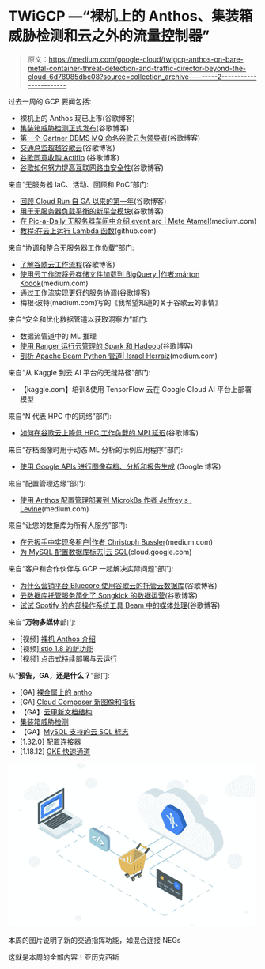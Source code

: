 # TWiGCP —“裸机上的 Anthos、集装箱威胁检测和云之外的流量控制器”

> 原文：<https://medium.com/google-cloud/twigcp-anthos-on-bare-metal-container-threat-detection-and-traffic-director-beyond-the-cloud-6d78985dbc08?source=collection_archive---------2----------------------->

过去一周的 GCP 要闻包括:

*   裸机上的 Anthos 现已上市(谷歌博客)
*   [集装箱威胁检测正式发布](http://gtech.run/32qug)(谷歌博客)
*   [第一个 Gartner DBMS MQ 命名谷歌云为领导者](http://gtech.run/w5kwn)(谷歌博客)
*   [交通总监超越谷歌云](http://gtech.run/km68l)(谷歌博客)
*   [谷歌同意收购 Actifio](http://gtech.run/lef3k) (谷歌博客)
*   [谷歌如何努力提高互联网路由安全性](http://gtech.run/x22p7)(谷歌博客)

来自“无服务器 IaC、活动、回顾和 PoC”部门:

*   [回顾 Cloud Run 自 GA 以来的第一年](http://gtech.run/7smxu)(谷歌博客)
*   [用于无服务器负载平衡的新平台模块](http://gtech.run/j4s36)(谷歌博客)
*   [在 Pic-a-Daily 无服务器车间中介绍 event arc | Mete Atamel](http://gtech.run/uqyjx)(medium.com)
*   [教程:在云上运行 Lambda 函数](http://gtech.run/sbjk5)(github.com)

来自“协调和整合无服务器工作负载”部门:

*   [了解谷歌云工作流程](http://gtech.run/cejpb)(谷歌博客)
*   [使用云工作流将云存储文件加载到 BigQuery |作者:márton Kodok](http://gtech.run/r5638)(medium.com)
*   [通过工作流实现更好的服务协调](http://gtech.run/erbu8)(谷歌博客)
*   梅根·波特(medium.com)写的《我希望知道的关于谷歌云的事情》

来自“安全和优化数据管道以获取洞察力”部门:

*   数据流管道中的 ML 推理
*   [使用 Ranger 运行云管理的 Spark 和 Hadoop](http://gtech.run/n2ucv)(谷歌博客)
*   [剖析 Apache Beam Python 管道| Israel Herraiz](http://gtech.run/rdbxp)(medium.com)

来自“从 Kaggle 到云 AI 平台的无缝路径”部门:

*   【kaggle.com】培训&使用 TensorFlow 云在 Google Cloud AI 平台上部署模型

来自“N 代表 HPC 中的网络”部门:

*   [如何在谷歌云上降低 HPC 工作负载的 MPI 延迟](http://gtech.run/ppp54)(谷歌博客)

来自“存档图像时用于动态 ML 分析的示例应用程序”部门:

*   [使用 Google APIs 进行图像存档、分析和报告生成](http://gtech.run/ash22) (Google 博客)

来自“配置管理边缘”部门:

*   [使用 Anthos 配置管理部署到 Microk8s 作者 Jeffrey s . Levine](http://gtech.run/9pdgd)(medium.com)

来自“让您的数据库为所有人服务”部门:

*   [在云扳手中实现多租户|作者 Christoph Bussler](http://gtech.run/7s344)(medium.com)
*   [为 MySQL 配置数据库标志|云 SQL](http://gtech.run/d28eh)(cloud.google.com)

来自“客户和合作伙伴与 GCP 一起解决实际问题”部门:

*   [为什么营销平台 Bluecore 使用谷歌云的托管云数据库](http://gtech.run/jrraw)(谷歌博客)
*   [云数据库托管服务简化了 Songkick 的数据运营](http://gtech.run/ty9ln)(谷歌博客)
*   [试试 Spotify 的内部操作系统工具 Beam 中的媒体处理](http://gtech.run/96u7j)(谷歌博客)

来自“**万物多媒体**部门:

*   [视频] [裸机 Anthos 介绍](http://gtech.run/byhxz)
*   [视频][Istio 1.8 的新功能](http://gtech.run/qzbtz)
*   [视频] [点击式持续部署与云运行](http://gtech.run/vcyka)

从“**预告，GA，还是什么？**“部门:

*   [GA] [裸金属上的 antho](http://gtech.run/byhxz)
*   [GA] [Cloud Composer 新图像和指标](http://gtech.run/3x35p)
*   【GA】[云甲新文档结构](http://gtech.run/y9phf)
*   [集装箱威胁检测](http://gtech.run/rmp6k)
*   【GA】[MySQL 支持的云 SQL 标志](http://gtech.run/d28eh)
*   [1.32.0] [配置连接器](http://gtech.run/jkrt8)
*   [1.18.12] [GKE 快速通道](http://gtech.run/7tpsy)

[![](img/9e47bdcf53365295409c242bcade8940.png)](http://gtech.run/km68l)

本周的图片说明了新的交通指挥功能，如混合连接 NEGs

这就是本周的全部内容！亚历克西斯